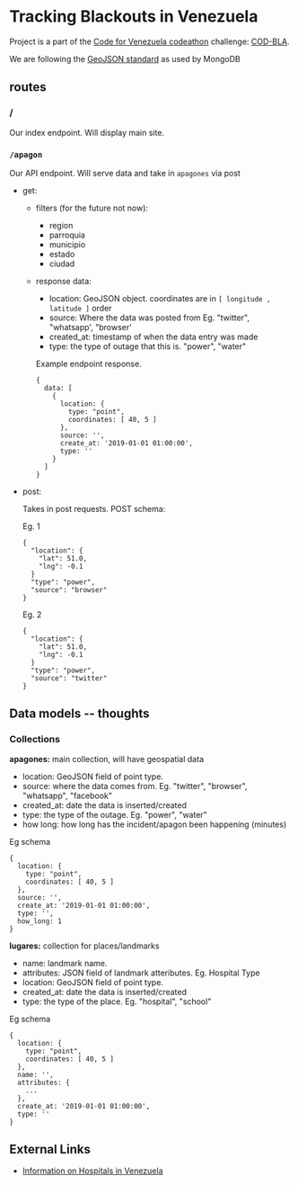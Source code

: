 # Tracking Blackouts in Venezuela

Project is a part of the [Code for Venezuela codeathon](https://github.com/code-for-venezuela/2019-april-codeathon) challenge: [COD-BLA](https://github.com/code-for-venezuela/2019-april-codeathon/tree/master/challenges/COD-BLA).

We are following the [GeoJSON standard](https://tools.ietf.org/html/rfc7946#section-3.1.2) as used by MongoDB
## routes

### /

Our index endpoint. Will display main site.

### `/apagon`

Our API endpoint. Will serve data and take in `apagones` via post

- get:

  - filters (for the future not now):
    - region
    - parroquia
    - municipio
    - estado
    - ciudad

  - response data:

    - location: GeoJSON object. coordinates are in `[ longitude , latitude ]` order
    - source: Where the data was posted from Eg. "twitter", "whatsapp', "browser'
    - created_at: timestamp of when the data entry was made
    - type: the type of outage that this is. "power", "water"

    Example endpoint response.

    ```
    {
      data: [
        {
          location: {
            type: "point",
            coordinates: [ 40, 5 ]
          },
          source: '',
          create_at: '2019-01-01 01:00:00',
          type: ''
        }
      ]
    }
    ```

- post:
  
  Takes in post requests. POST schema:

  Eg. 1
  ```
  {
    "location": {
      "lat": 51.0,
      "lng": -0.1
    }
    "type": "power",
    "source": "browser"
  }
  ```

  Eg. 2
  ```
  {
    "location": {
      "lat": 51.0,
      "lng": -0.1
    }
    "type": "power",
    "source": "twitter"
  }
  ```

## Data models -- thoughts

### Collections

__apagones:__ main collection, will have geospatial data

- location: GeoJSON field of point type.
- source: where the data comes from. Eg. "twitter", "browser", "whatsapp", "facebook"
- created_at: date the data is inserted/created
- type: the type of the outage. Eg. "power", "water"
- how long: how long has the incident/apagon been happening (minutes)

Eg schema

```
{
  location: {
    type: "point",
    coordinates: [ 40, 5 ]
  },
  source: '',
  create_at: '2019-01-01 01:00:00',
  type: '',
  how_long: 1
}
```


__lugares:__ collection for places/landmarks

- name: landmark name.
- attributes: JSON field of landmark atteributes. Eg. Hospital Type
- location: GeoJSON field of point type.
- created_at: date the data is inserted/created
- type: the type of the place. Eg. "hospital", "school"

Eg schema

```
{
  location: {
    type: "point",
    coordinates: [ 40, 5 ]
  },
  name: '',
  attributes: {
    ...
  },
  create_at: '2019-01-01 01:00:00',
  type: ''
}
```

## External Links

- [Information on Hospitals in Venezuela](http://maiquiflores.over-blog.es/article-normas-sobre-clasificacion-de-establecimientos-de-atencion-medica-del-sub-sector-salud-37528888.html)
